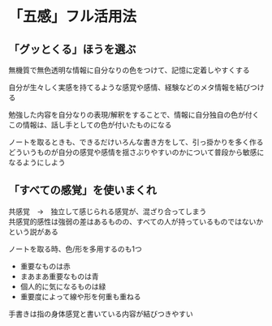 # 「五感」フル活用法

## 「グッとくる」ほうを選ぶ

無機質で無色透明な情報に自分なりの色をつけて、記憶に定着しやすくする

自分が生々しく実感を持てるような感覚や感情、経験などのメタ情報を結びつける

勉強した内容を自分なりの表現/解釈をすることで、情報に自分独自の色が付く  
この情報は、話し手としての色が付いたものになる

ノートを取るときも、できるだけいろんな書き方をして、引っ掛かりを多く作る  
どういうものが自分の感覚や感情を揺さぶりやすいのかについて普段から敏感になるようにしよう

## 「すべての感覚」を使いまくれ

共感覚　→　独立して感じられる感覚が、混ざり合ってしまう  
共感覚的感性は強弱の差はあるものの、すべての人が持っているものではないかという説がある

ノートを取る時、色/形を多用するのも1つ

- 重要なものは赤
- まあまあ重要なものは青
- 個人的に気になるものは緑
- 重要度によって線や形を何重も重ねる

手書きは指の身体感覚と書いている内容が結びつきやすい
